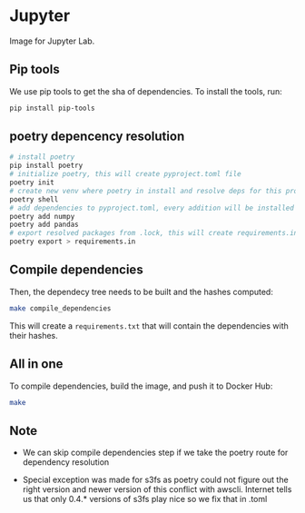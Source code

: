 # Jupyter

Image for Jupyter Lab.

## Pip tools

We use pip tools to get the sha of dependencies.
To install the tools, run:

```sh
pip install pip-tools
```
## poetry depencency resolution
```sh
# install poetry
pip install poetry
# initialize poetry, this will create pyproject.toml file
poetry init
# create new venv where poetry in install and resolve deps for this project
poetry shell
# add dependencies to pyproject.toml, every addition will be installed and poetry.lock is updated
poetry add numpy
poetry add pandas
# export resolved packages from .lock, this will create requirements.in with fixed hashes
poetry export > requirements.in
```

## Compile dependencies
Then, the dependecy tree needs to be built and the hashes computed:

```sh
make compile_dependencies
```

This will create a `requirements.txt` that will contain the dependencies with their hashes.

## All in one

To compile dependencies, build the image, and push it to Docker Hub:

```sh
make
```
## Note
- We can skip compile dependencies step if we take the poetry route for dependency resolution

- Special exception was made for s3fs as poetry could not figure out the right version and newer version of this 
conflict with awscli. Internet tells us that only 0.4.* versions of s3fs play nice so we fix that in .toml